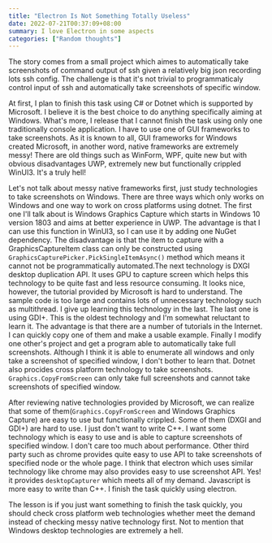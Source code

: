```yaml
---
title: "Electron Is Not Something Totally Useless"
date: 2022-07-21T00:37:09+08:00
summary: I love Electron in some aspects
categories: ["Random thoughts"]
---
```

The story comes from a small project which aimes to automatically take screenshots of command output of ssh given a relatively big json recording lots ssh config. The challenge is that it's not trivial to programmaticaly control input of ssh and automatically take screenshots of specific window.

At first, I plan to finish this task using C# or Dotnet which is supported by Microsoft. I believe it is the best choice to do anything specifically aiming at Windows. What's more, I release that I cannot finish the task using only one traditionally console application. I have to use one of GUI frameworks to take screenshots. As it is known to all, GUI frameworks for Windows created Microsoft, in another word, native frameworks are extremely messy! There are old things such as WinForm, WPF, quite new but with obvious disadvantages UWP, extremely new but functionally crippled WinUI3. It's a truly hell!

Let's not talk about messy native frameworks first, just study technologies to take screenshots on Windows. There are three ways which only works on Windows and one way to work on cross platforms using dotnet. The first one I'll talk about is Windows Graphics Capture which starts in Windows 10 version 1803 and aims at better experience in UWP. The advantage is that I can use this function in WinUI3, so I can use it by adding one NuGet dependency. The disadvantage is that the item to capture with a GraphicsCaptureItem class can only be constructed using `GraphicsCapturePicker.PickSingleItemAsync()` method which means it cannot not be programmatically automated.The next technology is DXGI desktop duplication API. It uses GPU to capture screen which helps this technology to be quite fast and less resource consuming. It looks nice, however, the tutorial provided by Microsoft is hard to understand. The sample code is too large and contains lots of unnecessary technology such as multithread. I give up learning this technology in the last. The last one is using GDI+. This is the oldest technology and I'm somewhat reluctant to learn it. The advantage is that there are a number of tutorials in the Internet. I can quickly copy one of them and make a usable example. Finally I modify one other's project and get a program able to automatically take full screenshots. Although I think it is able to enumerate all windows and only take a screenshot of specified window, I don't bother to learn that. Dotnet also procides cross platform technology to take screenshots. `Graphics.CopyFromScreen` can only take full screenshots and cannot take screenshots of specified window.

After reviewing native technologies provided by Microsoft, we can realize that some of them(`Graphics.CopyFromScreen` and Windows Graphics Capture) are easy to use but functionally crippled. Some of them (DXGI and GDI+) are hard to use. I just don't want to write C++. I want some technology which is easy to use and is able to capture screenshots of specified window. I don't care too much about performance. Other third party such as chrome provides quite easy to use API to take screenshots of specified node or the whole page. I think that electron which uses similar technology like chrome may also provides easy to use screenshot API. Yes! it provides `desktopCapturer` which meets all of my demand. Javascript is more easy to write than C++. I finish the task quickly using electron.

The lesson is if you just want something to finish the task quickly, you should check cross platform web technologies whether meet the demand instead of checking messy native technology first. Not to mention that Windows desktop technologies are extremely a hell.
